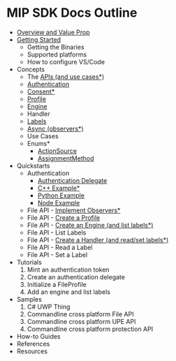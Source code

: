 # MIP SDK Docs Outline

* [Overview and Value Prop](concepts/overview.md)
* [Getting Started](concepts/getting-started.md)
  * Getting the Binaries
  * Supported platforms
  * How to configure VS/Code
* Concepts
  * The [APIs (and use cases*)](concepts/apis.md)
  * [Authentication](concepts/authdelegate.md)
  * [Consent*](concepts/consent.md)
  * [Profile](concepts/profile.md)
  * [Engine](concepts/engine.md)
  * Handler
  * [Labels](concepts/labels.md)
  * [Async (observers*)](concepts/observers.md)
  * Use Cases
  * Enums*
    * [ActionSource](concepts/actionsource.md)
    * [AssignmentMethod](concepts/assignmentmethod.md)
* Quickstarts
  * Authentication
    * [Authentication Delegate](authentication/authdelegate.md)
    * [C++ Example*](authentication/simple-authentication.md)
    * [Python Example](authentication/python.md)
    * [Node Example](authentication/node.md)
  * File API - [Implement Observers*](tutorial-file/observers.md)
  * File API - [Create a Profile](tutorial-file/profile.md)
  * File API - [Create an Engine (and list labels*)](tutorial-file/engine.md)
  * File API - List Labels
  * File API - [Create a Handler (and read/set labels*)](tutorial-file/file-handler.md)
  * File API - Read a Label
  * File API - Set a Label
* Tutorials
  1. Mint an authentication token
  1. Create an authentication delegate
  1. Initialize a FileProfile
  1. Add an engine and list labels
* Samples
  1. C# UWP Thing
  1. Commandline cross platform File API
  1. Commandline cross platform UPE API
  1. Commandline cross platform protection API
* How-to Guides
* References
* Resources
